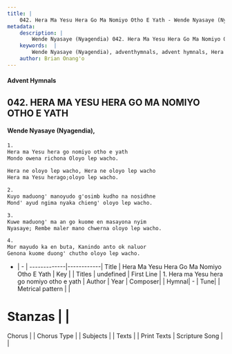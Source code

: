 ```yaml
---
title: |
    042. Hera Ma Yesu Hera Go Ma Nomiyo Otho E Yath - Wende Nyasaye (Nyagendia)
metadata:
    description: |
        Wende Nyasaye (Nyagendia) 042. Hera Ma Yesu Hera Go Ma Nomiyo Otho E Yath. 1. Hera ma Yesu hera go nomiyo otho e yath Mondo owena richona Oloyo lep wacho. 	 Hera ne oloyo lep wacho, Hera ne oloyo lep wacho Hera ma Yesu herago;oloyo lep wacho.  2. Kuyo maduong' manoyudo g'osimb kudho na nosidhne Mond' ayud ngima nyaka chieng' oloyo lep wacho.  3. Kuwe maduong' ma an go kuome en masayona nyim Nyasaye; Rembe maler mano chwerna oloyo lep wacho.  4. Mor mayudo ka en buta, Kanindo anto ok naluor Genona kuome duong' chutho oloyo lep wacho.  
    keywords:  |
        Wende Nyasaye (Nyagendia), adventhymnals, advent hymnals, Hera Ma Yesu Hera Go Ma Nomiyo Otho E Yath, 1. Hera ma Yesu hera go nomiyo otho e yath. 
    author: Brian Onang'o
---
```


#### Advent Hymnals
## 042. HERA MA YESU HERA GO MA NOMIYO OTHO E YATH
####  Wende Nyasaye (Nyagendia),

```txt
1.
Hera ma Yesu hera go nomiyo otho e yath
Mondo owena richona Oloyo lep wacho.
	
Hera ne oloyo lep wacho, Hera ne oloyo lep wacho
Hera ma Yesu herago;oloyo lep wacho.

2.
Kuyo maduong' manoyudo g'osimb kudho na nosidhne
Mond' ayud ngima nyaka chieng' oloyo lep wacho.

3.
Kuwe maduong' ma an go kuome en masayona nyim
Nyasaye; Rembe maler mano chwerna oloyo lep wacho.

4.
Mor mayudo ka en buta, Kanindo anto ok naluor
Genona kuome duong' chutho oloyo lep wacho.


```

- |   -  |
-------------|------------|
Title | Hera Ma Yesu Hera Go Ma Nomiyo Otho E Yath |
Key |  |
Titles | undefined |
First Line | 1. Hera ma Yesu hera go nomiyo otho e yath |
Author | 
Year | 
Composer| |
Hymnal|  - |
Tune|  |
Metrical pattern | |
# Stanzas |  |
Chorus |  |
Chorus Type |  |
Subjects | |
Texts |  |
Print Texts | 
Scripture Song |  |
    

